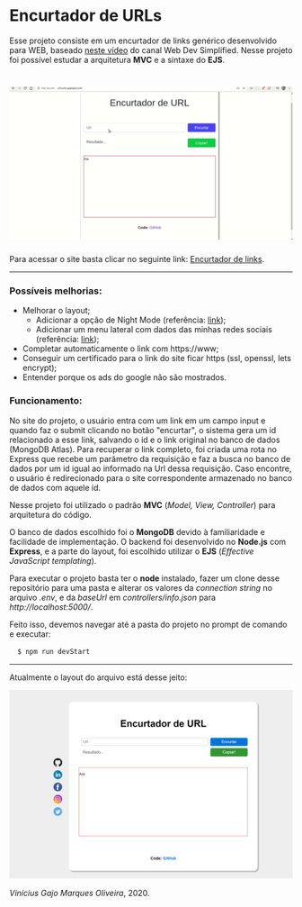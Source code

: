 # Encurtador de URLs

Esse projeto consiste em um encurtador de links genérico desenvolvido para WEB, baseado <a href="https://www.youtube.com/watch?v=SLpUKAGnm-g">neste vídeo</a> do canal Web Dev Simplified. Nesse projeto foi possível estudar a arquitetura **MVC** e a sintaxe do **EJS**.

<h1 align="center">
  <img src="assets-github/UrlEncurtadorPreview.gif" alt="Gif mostrando o funcionamento do sistema.">
</h1>

Para acessar o site basta clicar no seguinte link: [Encurtador de links](http://urlcurto.appspot.com/).

---

### Possíveis melhorias:

- Melhorar o layout;
  - Adicionar a opção de Night Mode (referência: <a href="https://willianjusten.com.br/adicionando-night-mode-no-seu-site/">link</a>);
  - Adicionar um menu lateral com dados das minhas redes sociais (referência: <a href="https://willianjusten.com.br/menu-sticky-e-smooth-scroll-com-css-puro/">link</a>);
- Completar automaticamente o link com https://www;
- Conseguir um certificado para o link do site ficar https (ssl, openssl, lets encrypt);
- Entender porque os ads do google não são mostrados.

### Funcionamento:

No site do projeto, o usuário entra com um link em um campo input e quando faz o submit clicando no botão "encurtar", o sistema gera um id relacionado a esse link, salvando o id e o link original no banco de dados (MongoDB Atlas). Para recuperar o link completo, foi criada uma rota no Express que recebe um parâmetro da requisição e faz a busca no banco de dados por um id igual ao informado na Url dessa requisição. Caso encontre, o usuário é redirecionado para o site correspondente armazenado no banco de dados com aquele id.

Nesse projeto foi utilizado o padrão <strong>MVC</strong> (<i>Model, View, Controller</i>) para arquitetura do código.

O banco de dados escolhido foi o <strong>MongoDB</strong> devido à familiaridade e facilidade de implementação. O backend foi desenvolvido no <strong>Node.js</strong> com <strong>Express</strong>, e a parte do layout, foi escolhido utilizar o <strong>EJS</strong> (<i>Effective JavaScript templating</i>).

Para executar o projeto basta ter o <strong>node</strong> instalado, fazer um clone desse repositório para uma pasta e alterar os valores da <i>connection string</i> no arquivo <i>.env</i>, e da <i>baseUrl</i> em <i>controllers/info.json</i> para <i>http://localhost:5000/</i>.

Feito isso, devemos navegar até a pasta do projeto no prompt de comando e executar:

```bash
  $ npm run devStart
```

<hr>

Atualmente o layout do arquivo está desse jeito:

![Imagem mostrando o layout atual do projeto](https://github.com/64J0/UrlEncurtador/blob/master/assets-github/screenshot.png)

<i>Vinícius Gajo Marques Oliveira</i>, 2020.
